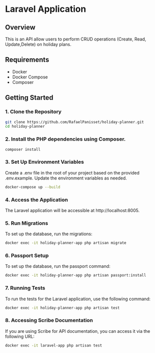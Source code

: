 # Laravel Application

## Overview

This is an API allow users to perform CRUD operations (Create, Read, Update,Delete) on holiday plans.

## Requirements

- Docker
- Docker Compose
- Composer

## Getting Started

### 1. Clone the Repository

```bash
git clone https://github.com/RafaelPanisset/holiday-planner.git
cd holiday-planner
```

### 2. Install the PHP dependencies using Composer.

```bash
composer install
```

### 3.  Set Up Environment Variables
Create a .env file in the root of your project based on the provided .env.example. Update the environment variables as needed.

```bash
docker-compose up --build
```

### 4. Access the Application
The Laravel application will be accessible at http://localhost:8005.

### 5. Run Migrations
To set up the database, run the migrations:
```bash
docker exec -it holiday-planner-app php artisan migrate
```

### 6. Passport Setup
To set up the database, run the passport command:
```bash
docker exec -it holiday-planner-app php artisan passport:install
```


### 7. Running Tests
To run the tests for the Laravel application, use the following command:

```bash
docker exec -it holiday-planner-app php artisan test
```

### 8. Accessing Scribe Documentation

If you are using Scribe for API documentation, you can access it via the following URL:

```bash
docker exec -it laravel-app php artisan test
```


